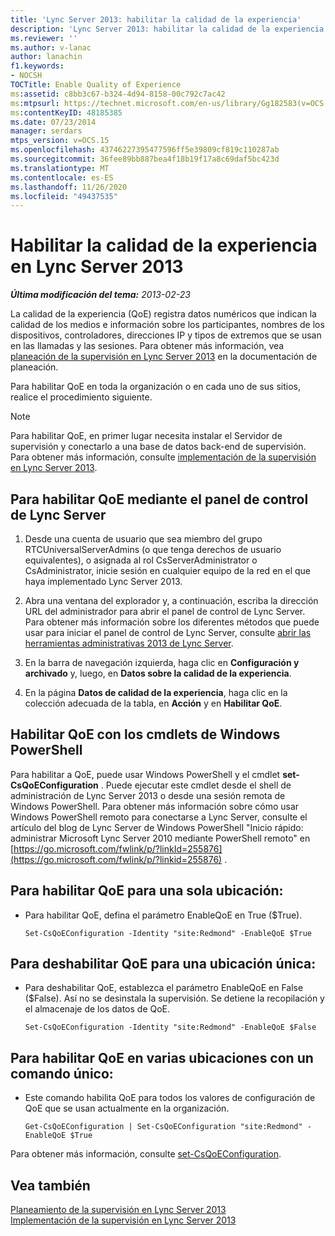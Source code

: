 ```yaml
---
title: 'Lync Server 2013: habilitar la calidad de la experiencia'
description: 'Lync Server 2013: habilitar la calidad de la experiencia.'
ms.reviewer: ''
ms.author: v-lanac
author: lanachin
f1.keywords:
- NOCSH
TOCTitle: Enable Quality of Experience
ms:assetid: c8bb3c67-b324-4d94-8158-00c792c7ac42
ms:mtpsurl: https://technet.microsoft.com/en-us/library/Gg182583(v=OCS.15)
ms:contentKeyID: 48185385
ms.date: 07/23/2014
manager: serdars
mtps_version: v=OCS.15
ms.openlocfilehash: 43746227395477596ff5e39809cf819c110287ab
ms.sourcegitcommit: 36fee89bb887bea4f18b19f17a8c69daf5bc423d
ms.translationtype: MT
ms.contentlocale: es-ES
ms.lasthandoff: 11/26/2020
ms.locfileid: "49437535"
---
```

# <a name="enable-quality-of-experience-in-lync-server-2013"></a>Habilitar la calidad de la experiencia en Lync Server 2013

<div data-xmlns="http://www.w3.org/1999/xhtml">

<div class="topic" data-xmlns="http://www.w3.org/1999/xhtml" data-msxsl="urn:schemas-microsoft-com:xslt" data-cs="https://msdn.microsoft.com/">

<div data-asp="https://msdn2.microsoft.com/asp">



</div>

<div id="mainSection">

<div id="mainBody">

<span> </span>

_**Última modificación del tema:** 2013-02-23_

La calidad de la experiencia (QoE) registra datos numéricos que indican la calidad de los medios e información sobre los participantes, nombres de los dispositivos, controladores, direcciones IP y tipos de extremos que se usan en las llamadas y las sesiones. Para obtener más información, vea [planeación de la supervisión en Lync Server 2013](lync-server-2013-planning-for-monitoring.md) en la documentación de planeación.

Para habilitar QoE en toda la organización o en cada uno de sus sitios, realice el procedimiento siguiente.

<div>


> [!NOTE]  
> Para habilitar QoE, en primer lugar necesita instalar el Servidor de supervisión y conectarlo a una base de datos back-end de supervisión. Para obtener más información, consulte <A href="lync-server-2013-deploying-monitoring.md">implementación de la supervisión en Lync Server 2013</A>.



</div>

<div>

## <a name="to-enable-qoe-by-using-lync-server-control-panel"></a>Para habilitar QoE mediante el panel de control de Lync Server

1.  Desde una cuenta de usuario que sea miembro del grupo RTCUniversalServerAdmins (o que tenga derechos de usuario equivalentes), o asignada al rol CsServerAdministrator o CsAdministrator, inicie sesión en cualquier equipo de la red en el que haya implementado Lync Server 2013.

2.  Abra una ventana del explorador y, a continuación, escriba la dirección URL del administrador para abrir el panel de control de Lync Server. Para obtener más información sobre los diferentes métodos que puede usar para iniciar el panel de control de Lync Server, consulte [abrir las herramientas administrativas 2013 de Lync Server](lync-server-2013-open-lync-server-administrative-tools.md).

3.  En la barra de navegación izquierda, haga clic en **Configuración y archivado** y, luego, en **Datos sobre la calidad de la experiencia**.

4.  En la página **Datos de calidad de la experiencia**, haga clic en la colección adecuada de la tabla, en **Acción** y en **Habilitar QoE**.

</div>

<div>

## <a name="enabling-qoe-by-using-windows-powershell-cmdlets"></a>Habilitar QoE con los cmdlets de Windows PowerShell

Para habilitar a QoE, puede usar Windows PowerShell y el cmdlet **set-CsQoEConfiguration** . Puede ejecutar este cmdlet desde el shell de administración de Lync Server 2013 o desde una sesión remota de Windows PowerShell. Para obtener más información sobre cómo usar Windows PowerShell remoto para conectarse a Lync Server, consulte el artículo del blog de Lync Server de Windows PowerShell "Inicio rápido: administrar Microsoft Lync Server 2010 mediante PowerShell remoto" en [https://go.microsoft.com/fwlink/p/?linkId=255876](https://go.microsoft.com/fwlink/p/?linkid=255876) .

<div>

## <a name="to-enable-qoe-for-a-single-location"></a>Para habilitar QoE para una sola ubicación:

  - Para habilitar QoE, defina el parámetro EnableQoE en True ($True).
    
        Set-CsQoEConfiguration -Identity "site:Redmond" -EnableQoE $True

</div>

<div>

## <a name="to-disable-qoe-for-a-single-location"></a>Para deshabilitar QoE para una ubicación única:

  - Para deshabilitar QoE, establezca el parámetro EnableQoE en False ($False). Así no se desinstala la supervisión. Se detiene la recopilación y el almacenaje de los datos de QoE.
    
        Set-CsQoEConfiguration -Identity "site:Redmond" -EnableQoE $False

</div>

<div>

## <a name="to-use-a-single-command-to-enable-qoe-in-multiple-locations"></a>Para habilitar QoE en varias ubicaciones con un comando único:

  - Este comando habilita QoE para todos los valores de configuración de QoE que se usan actualmente en la organización.
    
        Get-CsQoEConfiguration | Set-CsQoEConfiguration "site:Redmond" -EnableQoE $True

</div>

Para obtener más información, consulte [set-CsQoEConfiguration](https://docs.microsoft.com/powershell/module/skype/Set-CsQoEConfiguration).

</div>

<div>

## <a name="see-also"></a>Vea también


[Planeamiento de la supervisión en Lync Server 2013](lync-server-2013-planning-for-monitoring.md)  
[Implementación de la supervisión en Lync Server 2013](lync-server-2013-deploying-monitoring.md)  
  

</div>

</div>

<span> </span>

</div>

</div>

</div>

